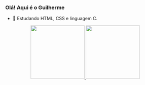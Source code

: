 ### Olá! Aqui é o Guilherme

- 🌱 Estudando HTML, CSS e linguagem C.

<div align="center">
  <a href="https://github.com/Guilhermefls">
  <img height="170em" src="https://github-readme-stats.vercel.app/api?username=Guilhermefl&show_icons=true&theme=algolia&include_all_commits=true&count_private=true"/>
  <img height="170em" src="https://github-readme-stats.vercel.app/api/top-langs/?username=Guilhermefls&layout=compact&langs_count=7&theme=algolia"/>
</div>

